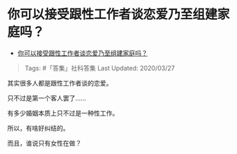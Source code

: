 # 你可以接受跟性工作者谈恋爱乃至组建家庭吗？

- [你可以接受跟性工作者谈恋爱乃至组建家庭吗？](https://www.zhihu.com/question/263509237/answer/669305503)

>Tags: #「答集」社科答集
>Last Updated: 2020/03/27

其实很多人都是跟性工作者谈的恋爱。

只不过是第一个客人罢了……

有多少婚姻本质上只不过是一种性工作。

所以，有啥好纠结的。

  

而且，谁说只有女性在做？